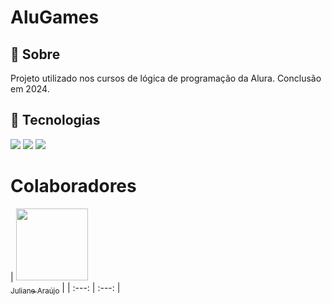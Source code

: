 <h1>AluGames</h1>

<h2>🔖 Sobre</h2>
<p>Projeto utilizado nos cursos de lógica de programação da Alura. Conclusão em 2024.</p>

## 🚀 Tecnologias

<div>
  <img src="https://img.shields.io/badge/HTML-239120?style=for-the-badge&logo=html5&logoColor=white">
  <img src="https://img.shields.io/badge/CSS-239120?&style=for-the-badge&logo=css3&logoColor=white">
  <img src="https://img.shields.io/badge/JavaScript-F7DF1E?style=for-the-badge&logo=javascript&logoColor=black">
</div>

# Colaboradores
| [<img loading="lazy" src="https://avatars.githubusercontent.com/u/126596841?s=400&u=90092c0664bce61dd207fec8c9124c7406309ca8&v=4" width=115><br><sub>Juliane Araújo</sub>](https://github.com/juliane-DevArj) | 
| :---: | :---: |
